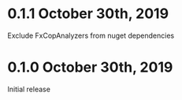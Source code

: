 # 0.1.1 October 30th, 2019

Exclude FxCopAnalyzers from nuget dependencies

# 0.1.0 October 30th, 2019

Initial release